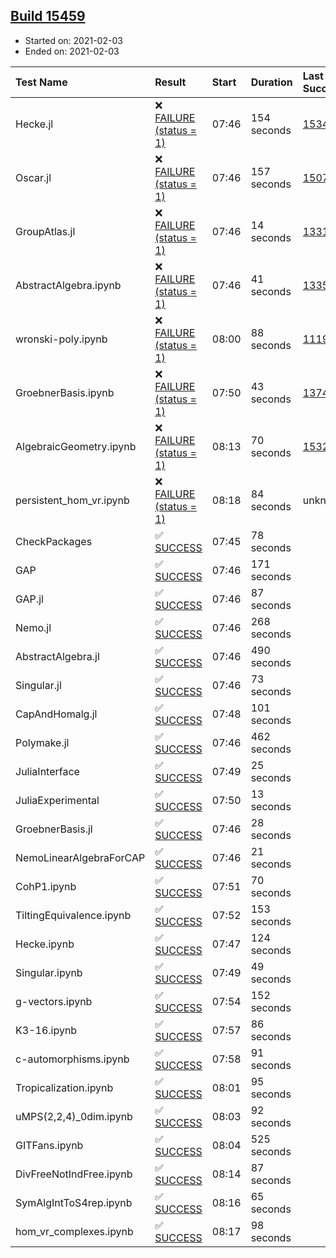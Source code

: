 ## [Build 15459](https://oscarci.mathematik.uni-kl.de/job/oscar/15459/)

* Started on: 2021-02-03
* Ended on: 2021-02-03

| Test Name    | Result | Start | Duration | Last Success | First Failure |
|:-------------|:-------|:------|:---------|:-------------|:--------------|
| Hecke.jl | ❌ [FAILURE (status = 1)](https://oscarci.mathematik.uni-kl.de/job/oscar/15459/artifact/logs/build-15459/Hecke.jl.log) | 07:46 | 154 seconds | [15344](https://oscarci.mathematik.uni-kl.de/job/oscar/15344/) | [15348](https://oscarci.mathematik.uni-kl.de/job/oscar/15348/) |
| Oscar.jl | ❌ [FAILURE (status = 1)](https://oscarci.mathematik.uni-kl.de/job/oscar/15459/artifact/logs/build-15459/Oscar.jl.log) | 07:46 | 157 seconds | [15079](https://oscarci.mathematik.uni-kl.de/job/oscar/15079/) | [15080](https://oscarci.mathematik.uni-kl.de/job/oscar/15080/) |
| GroupAtlas.jl | ❌ [FAILURE (status = 1)](https://oscarci.mathematik.uni-kl.de/job/oscar/15459/artifact/logs/build-15459/GroupAtlas.jl.log) | 07:46 | 14 seconds | [13311](https://oscarci.mathematik.uni-kl.de/job/oscar/13311/) | [13312](https://oscarci.mathematik.uni-kl.de/job/oscar/13312/) |
| AbstractAlgebra.ipynb | ❌ [FAILURE (status = 1)](https://oscarci.mathematik.uni-kl.de/job/oscar/15459/artifact/logs/build-15459/AbstractAlgebra.ipynb.log) | 07:46 | 41 seconds | [13355](https://oscarci.mathematik.uni-kl.de/job/oscar/13355/) | [13356](https://oscarci.mathematik.uni-kl.de/job/oscar/13356/) |
| wronski-poly.ipynb | ❌ [FAILURE (status = 1)](https://oscarci.mathematik.uni-kl.de/job/oscar/15459/artifact/logs/build-15459/wronski-poly.ipynb.log) | 08:00 | 88 seconds | [11192](https://oscarci.mathematik.uni-kl.de/job/oscar/11192/) | [11193](https://oscarci.mathematik.uni-kl.de/job/oscar/11193/) |
| GroebnerBasis.ipynb | ❌ [FAILURE (status = 1)](https://oscarci.mathematik.uni-kl.de/job/oscar/15459/artifact/logs/build-15459/GroebnerBasis.ipynb.log) | 07:50 | 43 seconds | [13748](https://oscarci.mathematik.uni-kl.de/job/oscar/13748/) | [13749](https://oscarci.mathematik.uni-kl.de/job/oscar/13749/) |
| AlgebraicGeometry.ipynb | ❌ [FAILURE (status = 1)](https://oscarci.mathematik.uni-kl.de/job/oscar/15459/artifact/logs/build-15459/AlgebraicGeometry.ipynb.log) | 08:13 | 70 seconds | [15322](https://oscarci.mathematik.uni-kl.de/job/oscar/15322/) | [15323](https://oscarci.mathematik.uni-kl.de/job/oscar/15323/) |
| persistent_hom_vr.ipynb | ❌ [FAILURE (status = 1)](https://oscarci.mathematik.uni-kl.de/job/oscar/15459/artifact/logs/build-15459/persistent_hom_vr.ipynb.log) | 08:18 | 84 seconds | unknown | unknown |
| CheckPackages | ✅ [SUCCESS](https://oscarci.mathematik.uni-kl.de/job/oscar/15459/artifact/logs/build-15459/CheckPackages.log) | 07:45 | 78 seconds |  |  |
| GAP | ✅ [SUCCESS](https://oscarci.mathematik.uni-kl.de/job/oscar/15459/artifact/logs/build-15459/GAP.log) | 07:46 | 171 seconds |  |  |
| GAP.jl | ✅ [SUCCESS](https://oscarci.mathematik.uni-kl.de/job/oscar/15459/artifact/logs/build-15459/GAP.jl.log) | 07:46 | 87 seconds |  |  |
| Nemo.jl | ✅ [SUCCESS](https://oscarci.mathematik.uni-kl.de/job/oscar/15459/artifact/logs/build-15459/Nemo.jl.log) | 07:46 | 268 seconds |  |  |
| AbstractAlgebra.jl | ✅ [SUCCESS](https://oscarci.mathematik.uni-kl.de/job/oscar/15459/artifact/logs/build-15459/AbstractAlgebra.jl.log) | 07:46 | 490 seconds |  |  |
| Singular.jl | ✅ [SUCCESS](https://oscarci.mathematik.uni-kl.de/job/oscar/15459/artifact/logs/build-15459/Singular.jl.log) | 07:46 | 73 seconds |  |  |
| CapAndHomalg.jl | ✅ [SUCCESS](https://oscarci.mathematik.uni-kl.de/job/oscar/15459/artifact/logs/build-15459/CapAndHomalg.jl.log) | 07:48 | 101 seconds |  |  |
| Polymake.jl | ✅ [SUCCESS](https://oscarci.mathematik.uni-kl.de/job/oscar/15459/artifact/logs/build-15459/Polymake.jl.log) | 07:46 | 462 seconds |  |  |
| JuliaInterface | ✅ [SUCCESS](https://oscarci.mathematik.uni-kl.de/job/oscar/15459/artifact/logs/build-15459/JuliaInterface.log) | 07:49 | 25 seconds |  |  |
| JuliaExperimental | ✅ [SUCCESS](https://oscarci.mathematik.uni-kl.de/job/oscar/15459/artifact/logs/build-15459/JuliaExperimental.log) | 07:50 | 13 seconds |  |  |
| GroebnerBasis.jl | ✅ [SUCCESS](https://oscarci.mathematik.uni-kl.de/job/oscar/15459/artifact/logs/build-15459/GroebnerBasis.jl.log) | 07:46 | 28 seconds |  |  |
| NemoLinearAlgebraForCAP | ✅ [SUCCESS](https://oscarci.mathematik.uni-kl.de/job/oscar/15459/artifact/logs/build-15459/NemoLinearAlgebraForCAP.log) | 07:46 | 21 seconds |  |  |
| CohP1.ipynb | ✅ [SUCCESS](https://oscarci.mathematik.uni-kl.de/job/oscar/15459/artifact/logs/build-15459/CohP1.ipynb.log) | 07:51 | 70 seconds |  |  |
| TiltingEquivalence.ipynb | ✅ [SUCCESS](https://oscarci.mathematik.uni-kl.de/job/oscar/15459/artifact/logs/build-15459/TiltingEquivalence.ipynb.log) | 07:52 | 153 seconds |  |  |
| Hecke.ipynb | ✅ [SUCCESS](https://oscarci.mathematik.uni-kl.de/job/oscar/15459/artifact/logs/build-15459/Hecke.ipynb.log) | 07:47 | 124 seconds |  |  |
| Singular.ipynb | ✅ [SUCCESS](https://oscarci.mathematik.uni-kl.de/job/oscar/15459/artifact/logs/build-15459/Singular.ipynb.log) | 07:49 | 49 seconds |  |  |
| g-vectors.ipynb | ✅ [SUCCESS](https://oscarci.mathematik.uni-kl.de/job/oscar/15459/artifact/logs/build-15459/g-vectors.ipynb.log) | 07:54 | 152 seconds |  |  |
| K3-16.ipynb | ✅ [SUCCESS](https://oscarci.mathematik.uni-kl.de/job/oscar/15459/artifact/logs/build-15459/K3-16.ipynb.log) | 07:57 | 86 seconds |  |  |
| c-automorphisms.ipynb | ✅ [SUCCESS](https://oscarci.mathematik.uni-kl.de/job/oscar/15459/artifact/logs/build-15459/c-automorphisms.ipynb.log) | 07:58 | 91 seconds |  |  |
| Tropicalization.ipynb | ✅ [SUCCESS](https://oscarci.mathematik.uni-kl.de/job/oscar/15459/artifact/logs/build-15459/Tropicalization.ipynb.log) | 08:01 | 95 seconds |  |  |
| uMPS(2,2,4)_0dim.ipynb | ✅ [SUCCESS](https://oscarci.mathematik.uni-kl.de/job/oscar/15459/artifact/logs/build-15459/uMPS-2-2-4-_0dim.ipynb.log) | 08:03 | 92 seconds |  |  |
| GITFans.ipynb | ✅ [SUCCESS](https://oscarci.mathematik.uni-kl.de/job/oscar/15459/artifact/logs/build-15459/GITFans.ipynb.log) | 08:04 | 525 seconds |  |  |
| DivFreeNotIndFree.ipynb | ✅ [SUCCESS](https://oscarci.mathematik.uni-kl.de/job/oscar/15459/artifact/logs/build-15459/DivFreeNotIndFree.ipynb.log) | 08:14 | 87 seconds |  |  |
| SymAlgIntToS4rep.ipynb | ✅ [SUCCESS](https://oscarci.mathematik.uni-kl.de/job/oscar/15459/artifact/logs/build-15459/SymAlgIntToS4rep.ipynb.log) | 08:16 | 65 seconds |  |  |
| hom_vr_complexes.ipynb | ✅ [SUCCESS](https://oscarci.mathematik.uni-kl.de/job/oscar/15459/artifact/logs/build-15459/hom_vr_complexes.ipynb.log) | 08:17 | 98 seconds |  |  |
